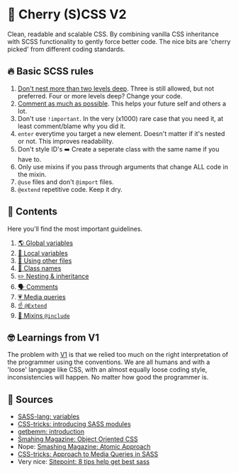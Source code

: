 # 🍒 Cherry (S)CSS V2
Clean, readable and scalable CSS. By combining vanilla CSS inheritance with SCSS functionality to gently force better code. The nice bits are 'cherry picked' from different coding standards.

## 🔥 Basic SCSS rules
1. [Don't nest more than two levels deep](_nesting.md). Three is still allowed, but not preferred. Four or more levels deep? Change your code.
2. [Comment as much as possible](_comments.md). This helps your future self and others a lot.
3. Don't use `!important`. In the very (x1000) rare case that you need it, at least comment/blame why you did it.
4. `enter` everytime you target a new element. Doesn't matter if it's nested or not. This improves readability.
5. Don't style ID's ➡️ Create a seperate class with the same name if you have to.
6. Only use mixins if you pass through arguments that change ALL code in the mixin.
7. `@use` files and don't `@import` files.
8. `@extend` repetitive code. Keep it dry.

## 🧠 Contents
Here you'll find the most important guidelines.
1. [🌎 Global variables](_global-variables.md)
2. [🏡 Local variables](_local-variables.md)
3. [🤝 Using other files](_local-variables.md)
4. [🥳 Class names](_class-names.md)
5. [✏️ Nesting & inheritance](_nesting.md)
6. [🗣 Comments](_comments.md)
7. [💗 Media queries](_comments.md)
8. [☝️ `@Extend`](_extend.md)
9. [💩 Mixins `@include`](_mixins.md)

## 🤓 Learnings from V1
The problem with [V1](_v1.md) is that we relied too much on the right interpretation of the programmer using the conventions. We are all humans and with a 'loose' language like CSS, with an almost equally loose coding style, inconsistencies will happen. No matter how good the programmer is.

## 📕 Sources
- [SASS-lang: variables](https://sass-lang.com/documentation/variables)
- [CSS-tricks: introducing SASS modules](https://css-tricks.com/introducing-sass-modules/)
- [getbemm: introduction](http://getbem.com/introduction/)
- [Smahing Magazine: Object Oriented CSS](https://www.smashingmagazine.com/2011/12/an-introduction-to-object-oriented-css-oocss/)
- Nope: [Smashing Magazine: Atomic Approach](https://www.smashingmagazine.com/2013/10/challenging-css-best-practices-atomic-approach/)
- [CSS-tricks: Approach to Media Queries in SASS](https://css-tricks.com/approaches-media-queries-sass/)
- Very nice: [Sitepoint: 8 tips help get best sass](https://www.sitepoint.com/8-tips-help-get-best-sass/)